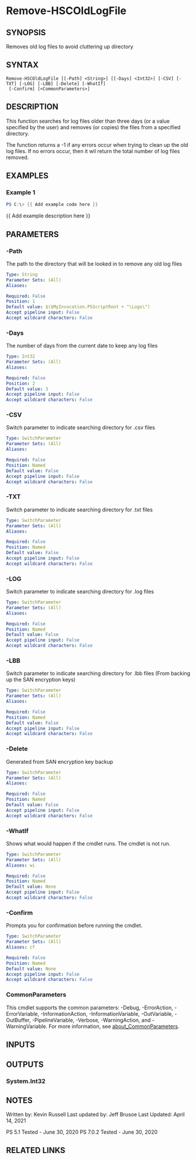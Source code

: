 # Remove-HSCOldLogFile

## SYNOPSIS
Removes old log files to avoid cluttering up directory

## SYNTAX

```
Remove-HSCOldLogFile [[-Path] <String>] [[-Days] <Int32>] [-CSV] [-TXT] [-LOG] [-LBB] [-Delete] [-WhatIf]
 [-Confirm] [<CommonParameters>]
```

## DESCRIPTION
This function searches for log files older than three days
(or a value specified by the user) and removes (or copies)
the files from a specified directory.

The function returns a -1 if any errors occur when trying to
clean up the old log files.
If no errors occur, then it wil return
the total number of log files removed.

## EXAMPLES

### Example 1
```powershell
PS C:\> {{ Add example code here }}
```

{{ Add example description here }}

## PARAMETERS

### -Path
The path to the directory that will be looked in to remove any old log files

```yaml
Type: String
Parameter Sets: (All)
Aliases:

Required: False
Position: 1
Default value: $($MyInvocation.PSScriptRoot + "\Logs\")
Accept pipeline input: False
Accept wildcard characters: False
```

### -Days
The number of days from the current date to keep any log files

```yaml
Type: Int32
Parameter Sets: (All)
Aliases:

Required: False
Position: 2
Default value: 3
Accept pipeline input: False
Accept wildcard characters: False
```

### -CSV
Switch parameter to indicate searching directory for .csv files

```yaml
Type: SwitchParameter
Parameter Sets: (All)
Aliases:

Required: False
Position: Named
Default value: False
Accept pipeline input: False
Accept wildcard characters: False
```

### -TXT
Switch parameter to indicate searching directory for .txt files

```yaml
Type: SwitchParameter
Parameter Sets: (All)
Aliases:

Required: False
Position: Named
Default value: False
Accept pipeline input: False
Accept wildcard characters: False
```

### -LOG
Switch parameter to indicate searching directory for .log files

```yaml
Type: SwitchParameter
Parameter Sets: (All)
Aliases:

Required: False
Position: Named
Default value: False
Accept pipeline input: False
Accept wildcard characters: False
```

### -LBB
Switch parameter to indicate searching directory for .lbb files
(From backing up the SAN encryption keys)

```yaml
Type: SwitchParameter
Parameter Sets: (All)
Aliases:

Required: False
Position: Named
Default value: False
Accept pipeline input: False
Accept wildcard characters: False
```

### -Delete
Generated from SAN encryption key backup

```yaml
Type: SwitchParameter
Parameter Sets: (All)
Aliases:

Required: False
Position: Named
Default value: False
Accept pipeline input: False
Accept wildcard characters: False
```

### -WhatIf
Shows what would happen if the cmdlet runs.
The cmdlet is not run.

```yaml
Type: SwitchParameter
Parameter Sets: (All)
Aliases: wi

Required: False
Position: Named
Default value: None
Accept pipeline input: False
Accept wildcard characters: False
```

### -Confirm
Prompts you for confirmation before running the cmdlet.

```yaml
Type: SwitchParameter
Parameter Sets: (All)
Aliases: cf

Required: False
Position: Named
Default value: None
Accept pipeline input: False
Accept wildcard characters: False
```

### CommonParameters
This cmdlet supports the common parameters: -Debug, -ErrorAction, -ErrorVariable, -InformationAction, -InformationVariable, -OutVariable, -OutBuffer, -PipelineVariable, -Verbose, -WarningAction, and -WarningVariable. For more information, see [about_CommonParameters](http://go.microsoft.com/fwlink/?LinkID=113216).

## INPUTS

## OUTPUTS

### System.Int32
## NOTES
Written by: Kevin Russell
Last updated by: Jeff Brusoe
Last Updated: April 14, 2021

PS 5.1 Tested - June 30, 2020
PS 7.0.2 Tested - June 30, 2020

## RELATED LINKS
